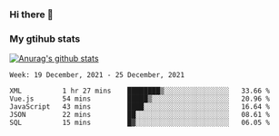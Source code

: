 ### Hi there 👋

### My gtihub stats

[![Anurag's github stats](https://github-readme-stats.vercel.app/api?username=gaozhidong)](https://github.com/gaozhidong/github-readme-stats)

<!--START_SECTION:waka-->
```text
Week: 19 December, 2021 - 25 December, 2021

XML          1 hr 27 mins    ████████▒░░░░░░░░░░░░░░░░   33.66 % 
Vue.js       54 mins         █████▒░░░░░░░░░░░░░░░░░░░   20.96 % 
JavaScript   43 mins         ████░░░░░░░░░░░░░░░░░░░░░   16.64 % 
JSON         22 mins         ██░░░░░░░░░░░░░░░░░░░░░░░   08.61 % 
SQL          15 mins         █▓░░░░░░░░░░░░░░░░░░░░░░░   06.05 % 
```
<!--END_SECTION:waka-->